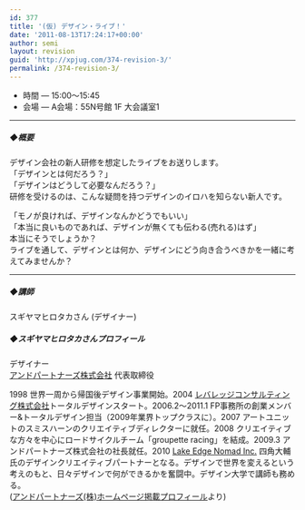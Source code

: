 ```yaml
---
id: 377
title: '(仮) デザイン・ライブ！'
date: '2011-08-13T17:24:17+00:00'
author: semi
layout: revision
guid: 'http://xpjug.com/374-revision-3/'
permalink: /374-revision-3/
---
```


- 時間 — 15:00～15:45
- 会場 — A会場：55N号館 1F 大会議室1

---

##### ◆概要

デザイン会社の新人研修を想定したライブをお送りします。  
「デザインとは何だろう？」  
「デザインはどうして必要なんだろう？」  
研修を受けるのは、こんな疑問を持つデザインのイロハを知らない新人です。

「モノが良ければ、デザインなんかどうでもいい」  
「本当に良いものであれば、デザインが無くても伝わる(売れる)はず」  
本当にそうでしょうか？  
ライブを通して、デザインとは何か、デザインにどう向き合うべきかを一緒に考えてみませんか？

---

##### ◆講師

スギヤマヒロタカさん (デザイナー)

##### ◆スギヤマヒロタカさんプロフィール

デザイナー  
[アンドパートナーズ株式会社](http://andpartners.jp/) 代表取締役

1998 世界一周から帰国後デザイン事業開始。2004 [レバレッジコンサルティング株式会社](http://www.leverageconsulting.jp/)トータルデザインスタート。2006.2〜2011.1 FP事務所の創業メンバー&amp;トータルデザイン担当（2009年業界トップクラスに）。2007 アートユニットのスミスハーンのクリエイティブディレクターに就任。2008 クリエイティブな方々を中心にロードサイクルチーム「groupette racing」を結成。2009.3 アンドパートナーズ株式会社の社長就任。2010 [Lake Edge Nomad Inc.](http://www.lakeedgenomad.com/) 四角大輔氏のデザインクリエイティブパートナーとなる。デザインで世界を変えるという考えのもと、日々デザインで何ができるかを奮闘中。デザイン大学で講師も務める。  
([アンドパートナーズ(株)ホームページ掲載プロフィール](http://andpartners.jp/who-we-are/sugiyama.html)より)